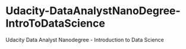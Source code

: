 # Udacity-DataAnalystNanoDegree-IntroToDataScience
Udacity Data Analyst Nanodegree - Introduction to Data Science

